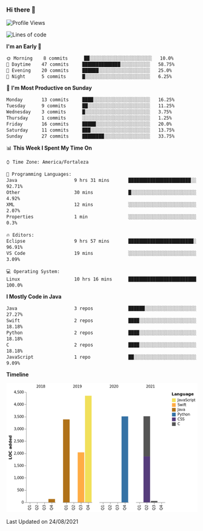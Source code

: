 ### Hi there 👋

<!--
**samuelpsouza/samuelpsouza** is a ✨ _special_ ✨ repository because its `README.md` (this file) appears on your GitHub profile.

Here are some ideas to get you started:

- 🔭 I’m currently working on ...
- 🌱 I’m currently learning ...
- 👯 I’m looking to collaborate on ...
- 🤔 I’m looking for help with ...
- 💬 Ask me about ...
- 📫 How to reach me: ...
- 😄 Pronouns: ...
- ⚡ Fun fact: ...
-->

<!--START_SECTION:waka-->
![Profile Views](http://img.shields.io/badge/Profile%20Views-14-blue)

![Lines of code](https://img.shields.io/badge/From%20Hello%20World%20I%27ve%20Written-16995%20lines%20of%20code-blue)

**I'm an Early 🐤** 

```text
🌞 Morning    8 commits      ██░░░░░░░░░░░░░░░░░░░░░░░   10.0% 
🌆 Daytime    47 commits     ██████████████░░░░░░░░░░░   58.75% 
🌃 Evening    20 commits     ██████░░░░░░░░░░░░░░░░░░░   25.0% 
🌙 Night      5 commits      █░░░░░░░░░░░░░░░░░░░░░░░░   6.25%

```
📅 **I'm Most Productive on Sunday** 

```text
Monday       13 commits     ████░░░░░░░░░░░░░░░░░░░░░   16.25% 
Tuesday      9 commits      ██░░░░░░░░░░░░░░░░░░░░░░░   11.25% 
Wednesday    3 commits      █░░░░░░░░░░░░░░░░░░░░░░░░   3.75% 
Thursday     1 commits      ░░░░░░░░░░░░░░░░░░░░░░░░░   1.25% 
Friday       16 commits     █████░░░░░░░░░░░░░░░░░░░░   20.0% 
Saturday     11 commits     ███░░░░░░░░░░░░░░░░░░░░░░   13.75% 
Sunday       27 commits     ████████░░░░░░░░░░░░░░░░░   33.75%

```


📊 **This Week I Spent My Time On** 

```text
⌚︎ Time Zone: America/Fortaleza

💬 Programming Languages: 
Java                     9 hrs 31 mins       ███████████████████████░░   92.71% 
Other                    30 mins             █░░░░░░░░░░░░░░░░░░░░░░░░   4.92% 
XML                      12 mins             ░░░░░░░░░░░░░░░░░░░░░░░░░   2.07% 
Properties               1 min               ░░░░░░░░░░░░░░░░░░░░░░░░░   0.3%

🔥 Editors: 
Eclipse                  9 hrs 57 mins       ████████████████████████░   96.91% 
VS Code                  19 mins             ░░░░░░░░░░░░░░░░░░░░░░░░░   3.09%

💻 Operating System: 
Linux                    10 hrs 16 mins      █████████████████████████   100.0%

```

**I Mostly Code in Java** 

```text
Java                     3 repos             ██████░░░░░░░░░░░░░░░░░░░   27.27% 
Swift                    2 repos             ████░░░░░░░░░░░░░░░░░░░░░   18.18% 
Python                   2 repos             ████░░░░░░░░░░░░░░░░░░░░░   18.18% 
C                        2 repos             ████░░░░░░░░░░░░░░░░░░░░░   18.18% 
JavaScript               1 repo              ██░░░░░░░░░░░░░░░░░░░░░░░   9.09%

```


**Timeline**

![Chart not found](https://raw.githubusercontent.com/samuelpsouza/samuelpsouza/main/charts/bar_graph.png) 


 Last Updated on 24/08/2021
<!--END_SECTION:waka-->